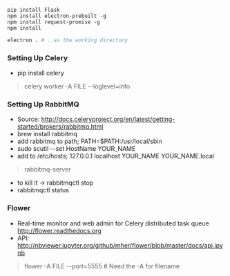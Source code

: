```
pip install Flask
npm install electron-prebuilt -g
npm install request-promise -g
npm install
```

```bash
electron . # . as the working directory
```

### Setting Up Celery
- pip install celery
> celery worker -A FILE  --loglevel=info

### Setting Up RabbitMQ
- Source: http://docs.celeryproject.org/en/latest/getting-started/brokers/rabbitmq.html
- brew install rabbitmq
- add rabbitmq to path; PATH=$PATH:/usr/local/sbin
- sudo scutil --set HostName YOUR_NAME
- add to /etc/hosts; 127.0.0.1 localhost YOUR_NAME YOUR_NAME.local
> rabbitmq-server
- to kill it -> rabbitmqctl stop
- rabbitmqctl status

### Flower
- Real-time monitor and web admin for Celery distributed task queue http://flower.readthedocs.org
- API: http://nbviewer.jupyter.org/github/mher/flower/blob/master/docs/api.ipynb
> flower -A FILE --port=5555  # Need the -A for filename